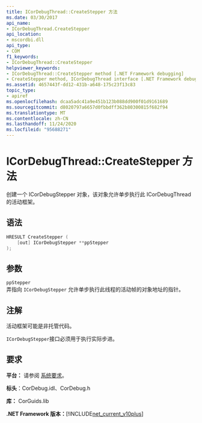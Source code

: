 ```yaml
---
title: ICorDebugThread::CreateStepper 方法
ms.date: 03/30/2017
api_name:
- ICorDebugThread.CreateStepper
api_location:
- mscordbi.dll
api_type:
- COM
f1_keywords:
- ICorDebugThread::CreateStepper
helpviewer_keywords:
- ICorDebugThread::CreateStepper method [.NET Framework debugging]
- CreateStepper method, ICorDebugThread interface [.NET Framework debugging]
ms.assetid: 4657443f-dd12-431b-a648-175c23f13c83
topic_type:
- apiref
ms.openlocfilehash: dcaa5adc41a9e451b123b088dd900f01d9161689
ms.sourcegitcommit: d8020797a6657d0fbbdff362b80300815f682f94
ms.translationtype: MT
ms.contentlocale: zh-CN
ms.lasthandoff: 11/24/2020
ms.locfileid: "95688271"
---
```

# <a name="icordebugthreadcreatestepper-method"></a>ICorDebugThread::CreateStepper 方法

创建一个 ICorDebugStepper 对象，该对象允许单步执行此 ICorDebugThread 的活动框架。  
  
## <a name="syntax"></a>语法  
  
```cpp  
HRESULT CreateStepper (  
    [out] ICorDebugStepper **ppStepper  
);  
```  
  
## <a name="parameters"></a>参数  

 `ppStepper`  
 弄指向 `ICorDebugStepper` 允许单步执行此线程的活动帧的对象地址的指针。  
  
## <a name="remarks"></a>注解  

 活动框架可能是非托管代码。  
  
 `ICorDebugStepper`接口必须用于执行实际步进。  
  
## <a name="requirements"></a>要求  

 **平台：** 请参阅 [系统要求](../../get-started/system-requirements.md)。  
  
 **标头**：CorDebug.idl、CorDebug.h  
  
 **库：** CorGuids.lib  
  
 **.NET Framework 版本：**[!INCLUDE[net_current_v10plus](../../../../includes/net-current-v10plus-md.md)]
